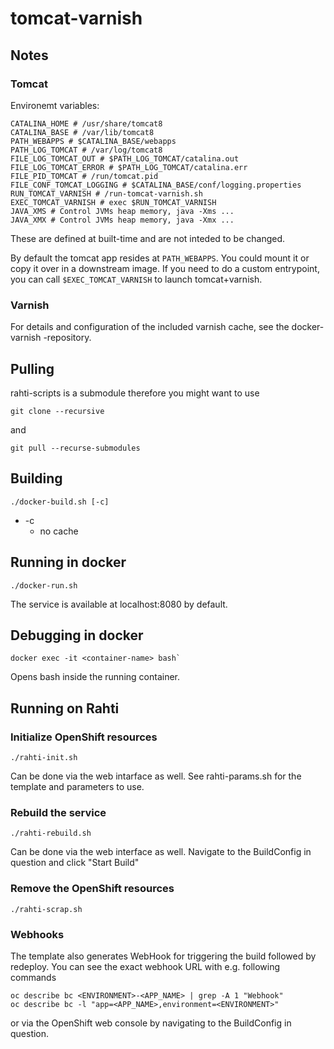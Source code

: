 # tomcat-varnish

## Notes

### Tomcat

Environemt variables:
```
CATALINA_HOME # /usr/share/tomcat8
CATALINA_BASE # /var/lib/tomcat8
PATH_WEBAPPS # $CATALINA_BASE/webapps
PATH_LOG_TOMCAT # /var/log/tomcat8
FILE_LOG_TOMCAT_OUT # $PATH_LOG_TOMCAT/catalina.out
FILE_LOG_TOMCAT_ERROR # $PATH_LOG_TOMCAT/catalina.err
FILE_PID_TOMCAT # /run/tomcat.pid
FILE_CONF_TOMCAT_LOGGING # $CATALINA_BASE/conf/logging.properties
RUN_TOMCAT_VARNISH # /run-tomcat-varnish.sh 
EXEC_TOMCAT_VARNISH # exec $RUN_TOMCAT_VARNISH
JAVA_XMS # Control JVMs heap memory, java -Xms ...
JAVA_XMX # Control JVMs heap memory, java -Xmx ...
```
These are defined at built-time and are not inteded to be changed.

By default the tomcat app resides at `PATH_WEBAPPS`. You could mount it or copy it over in a downstream image. If you need to do a custom entrypoint, you can call `$EXEC_TOMCAT_VARNISH` to launch tomcat+varnish.

### Varnish

For details and configuration of the included varnish cache, see the docker-varnish -repository.

## Pulling

rahti-scripts is a submodule therefore you might want to use

```
git clone --recursive
```
and

```
git pull --recurse-submodules
```


## Building

```
./docker-build.sh [-c]
```
* -c
    * no cache


## Running in docker

```
./docker-run.sh
```
The service is available at localhost:8080 by default.


## Debugging in docker

```
docker exec -it <container-name> bash`
```

Opens bash inside the running container.


## Running on Rahti

### Initialize OpenShift resources

```
./rahti-init.sh
```
Can be done via the web intarface as well. See rahti-params.sh for the template and parameters to use.

### Rebuild the service

```
./rahti-rebuild.sh
```
Can be done via the web interface as well. Navigate to the BuildConfig in question and click "Start Build"

### Remove the OpenShift resources

```
./rahti-scrap.sh
```

### Webhooks

The template also generates WebHook for triggering the build followed by redeploy.
You can see the exact webhook URL with e.g. following commands
```
oc describe bc <ENVIRONMENT>-<APP_NAME> | grep -A 1 "Webhook"
oc describe bc -l "app=<APP_NAME>,environment=<ENVIRONMENT>"
```
or via the OpenShift web console by navigating to the BuildConfig in question.
